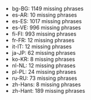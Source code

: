 - bg-BG: 1149 missing phrases
- es-AR: 10 missing phrases
- es-ES: 1017 missing phrases
- es-VE: 996 missing phrases
- fi-FI: 993 missing phrases
- fr-FR: 12 missing phrases
- it-IT: 12 missing phrases
- ja-JP: 62 missing phrases
- ko-KR: 8 missing phrases
- nl-NL: 12 missing phrases
- pl-PL: 24 missing phrases
- ru-RU: 73 missing phrases
- zh-Hans: 8 missing phrases
- zh-Hant: 189 missing phrases
